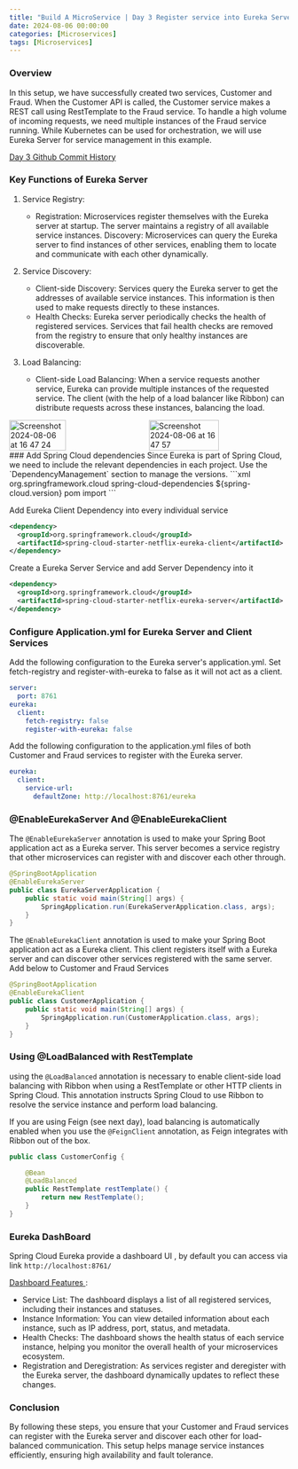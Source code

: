 ```yaml
---
title: "Build A MicroService | Day 3 Register service into Eureka Server, Server as loadBalancer"
date: 2024-08-06 00:00:00
categories: [Microservices]
tags: [Microservices]
---
```


### Overview
In this setup, we have successfully created two services, Customer and Fraud. When the Customer API is called, the 
Customer service makes a REST call using RestTemplate to the Fraud service. To handle a high volume of incoming requests, 
we need multiple instances of the Fraud service running. While Kubernetes can be used for orchestration, we will use 
Eureka Server for service management in this example.

[Day 3 Github Commit History](https://github.com/TLzzs/microservices/commit/52059be7435bd8582d0a6df925d9eda179cc2bac)

### Key Functions of Eureka Server
1. Service Registry:
   - Registration: Microservices register themselves with the Eureka server at startup. The server maintains a registry 
     of all available service instances. Discovery: Microservices can query the Eureka server to find instances of other 
     services, enabling them to locate and communicate with each other dynamically.

2. Service Discovery:
   - Client-side Discovery: Services query the Eureka server to get the addresses of available service instances. 
     This information is then used to make requests directly to these instances.
   - Health Checks: Eureka server periodically checks the health of registered services. Services that fail health checks 
     are removed from the registry to ensure that only healthy instances are discoverable.

3. Load Balancing:
   - Client-side Load Balancing: When a service requests another service, Eureka can provide multiple instances of the 
     requested service. The client (with the help of a load balancer like Ribbon) can distribute requests across these 
     instances, balancing the load.
<div style="display: flex; justify-content: space-between;">
    <img width="874" alt="Screenshot 2024-08-06 at 16 47 24" src="https://github.com/user-attachments/assets/9decafb0-3d65-4f9a-87bd-bf72e78e5405" style="width: 45%; margin-right: 10px;">
    <img width="1123" alt="Screenshot 2024-08-06 at 16 47 57" src="https://github.com/user-attachments/assets/982e82fe-9704-4d58-98af-df86afd9d8b4" style="width: 50%;">
</div>
### Add Spring Cloud dependencies
Since Eureka is part of Spring Cloud, we need to include the relevant dependencies in each project.
Use the `DependencyManagement` section to manage the versions.
```xml
<dependency>
  <groupId>org.springframework.cloud</groupId>
  <artifactId>spring-cloud-dependencies</artifactId>
  <version>${spring-cloud.version}</version>
  <type>pom</type>
  <scope>import</scope>
</dependency>
```

Add Eureka Client Dependency into every individual service
```xml
<dependency>
  <groupId>org.springframework.cloud</groupId>
  <artifactId>spring-cloud-starter-netflix-eureka-client</artifactId>
</dependency>
```

Create a Eureka Server Service and add Server Dependency into it
```xml
<dependency>
  <groupId>org.springframework.cloud</groupId>
  <artifactId>spring-cloud-starter-netflix-eureka-server</artifactId>
</dependency>
```


### Configure Application.yml for Eureka Server and Client Services
Add the following configuration to the Eureka server's application.yml. Set fetch-registry and 
register-with-eureka to false as it will not act as a client.
```yaml
server:
  port: 8761
eureka:
  client:
    fetch-registry: false
    register-with-eureka: false
```

Add the following configuration to the application.yml files of both Customer and Fraud services to register with the
Eureka server.
```yaml
eureka:
  client:
    service-url:
      defaultZone: http://localhost:8761/eureka
```

### @EnableEurekaServer And @EnableEurekaClient
The `@EnableEurekaServer` annotation is used to make your Spring Boot application act as a Eureka server. This server 
becomes a service registry that other microservices can register with and discover each other through.

```java
@SpringBootApplication
@EnableEurekaServer
public class EurekaServerApplication {
    public static void main(String[] args) {
        SpringApplication.run(EurekaServerApplication.class, args);
    }
}
```

The `@EnableEurekaClient` annotation is used to make your Spring Boot application act as a Eureka client. This client 
registers itself with a Eureka server and can discover other services registered with the same server. 
Add below to Customer and Fraud Services

```java
@SpringBootApplication
@EnableEurekaClient
public class CustomerApplication {
    public static void main(String[] args) {
        SpringApplication.run(CustomerApplication.class, args);
    }
}
```

### Using @LoadBalanced with RestTemplate

using the `@LoadBalanced` annotation is necessary to enable client-side load balancing with Ribbon when using a 
RestTemplate or other HTTP clients in Spring Cloud. This annotation instructs Spring Cloud to use Ribbon to resolve the
service instance and perform load balancing.

If you are using Feign (see next day), load balancing is automatically enabled when you use the `@FeignClient` 
annotation, as Feign integrates with Ribbon out of the box.

```java
public class CustomerConfig {

    @Bean
    @LoadBalanced
    public RestTemplate restTemplate() {
        return new RestTemplate();
    }
}
```
### Eureka DashBoard
Spring Cloud Eureka provide a dashboard UI , by default you can access via link `http://localhost:8761/`

<u> Dashboard Features </u>:

- Service List: The dashboard displays a list of all registered services, including their instances and statuses.
- Instance Information: You can view detailed information about each instance, such as IP address, port, status, and metadata.
- Health Checks: The dashboard shows the health status of each service instance, helping you monitor the overall health of your microservices ecosystem.
- Registration and Deregistration: As services register and deregister with the Eureka server, the dashboard dynamically updates to reflect these changes.
### Conclusion
By following these steps, you ensure that your Customer and Fraud services can register with the Eureka server and 
discover each other for load-balanced communication. This setup helps manage service instances efficiently, ensuring 
high availability and fault tolerance.


